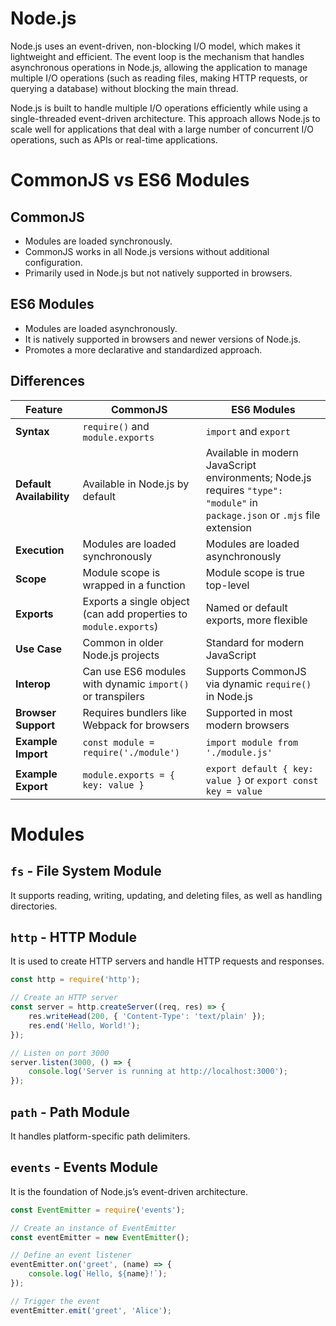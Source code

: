 # Node.js

Node.js uses an event-driven, non-blocking I/O model, which makes it lightweight and efficient. The event loop is the mechanism that handles asynchronous operations in Node.js, allowing the application to manage multiple I/O operations (such as reading files, making HTTP requests, or querying a database) without blocking the main thread.

Node.js is built to handle multiple I/O operations efficiently while using a single-threaded event-driven architecture. This approach allows Node.js to scale well for applications that deal with a large number of concurrent I/O operations, such as APIs or real-time applications.

# CommonJS vs ES6 Modules

## CommonJS

- Modules are loaded synchronously.
- CommonJS works in all Node.js versions without additional configuration.
- Primarily used in Node.js but not natively supported in browsers.

## ES6 Modules

- Modules are loaded asynchronously.
- It is natively supported in browsers and newer versions of Node.js.
- Promotes a more declarative and standardized approach.

## Differences

| Feature                  | CommonJS                                                         | ES6 Modules                                                                                                                 |
| ------------------------ | ---------------------------------------------------------------- | --------------------------------------------------------------------------------------------------------------------------- |
| **Syntax**               | `require()` and `module.exports`                                 | `import` and `export`                                                                                                       |
| **Default Availability** | Available in Node.js by default                                  | Available in modern JavaScript environments; Node.js requires `"type": "module"` in `package.json` or `.mjs` file extension |
| **Execution**            | Modules are loaded synchronously                                 | Modules are loaded asynchronously                                                                                           |
| **Scope**                | Module scope is wrapped in a function                            | Module scope is true top-level                                                                                              |
| **Exports**              | Exports a single object (can add properties to `module.exports`) | Named or default exports, more flexible                                                                                     |
| **Use Case**             | Common in older Node.js projects                                 | Standard for modern JavaScript                                                                                              |
| **Interop**              | Can use ES6 modules with dynamic `import()` or transpilers       | Supports CommonJS via dynamic `require()` in Node.js                                                                        |
| **Browser Support**      | Requires bundlers like Webpack for browsers                      | Supported in most modern browsers                                                                                           |
| **Example Import**       | `const module = require('./module')`                             | `import module from './module.js'`                                                                                          |
| **Example Export**       | `module.exports = { key: value }`                                | `export default { key: value }` or `export const key = value`                                                               |
# Modules
## `fs` - File System Module
It supports reading, writing, updating, and deleting files, as well as handling directories.
## `http` - HTTP Module
It is used to create HTTP servers and handle HTTP requests and responses.
```js
const http = require('http');

// Create an HTTP server
const server = http.createServer((req, res) => {
    res.writeHead(200, { 'Content-Type': 'text/plain' });
    res.end('Hello, World!');
});

// Listen on port 3000
server.listen(3000, () => {
    console.log('Server is running at http://localhost:3000');
});
```
## `path` - Path Module
It handles platform-specific path delimiters.
## `events` - Events Module
It is the foundation of Node.js’s event-driven architecture.
```js
const EventEmitter = require('events');

// Create an instance of EventEmitter
const eventEmitter = new EventEmitter();

// Define an event listener
eventEmitter.on('greet', (name) => {
    console.log(`Hello, ${name}!`);
});

// Trigger the event
eventEmitter.emit('greet', 'Alice');
```